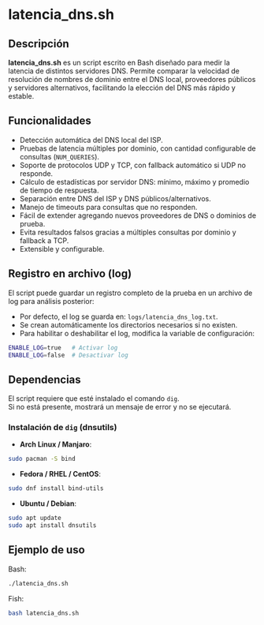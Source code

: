 # latencia_dns.sh

## Descripción

**latencia_dns.sh** es un script escrito en Bash diseñado para medir la latencia de distintos servidores DNS. Permite comparar la velocidad de resolución de nombres de dominio entre el DNS local, proveedores públicos y servidores alternativos, facilitando la elección del DNS más rápido y estable.

## Funcionalidades

- Detección automática del DNS local del ISP.
- Pruebas de latencia múltiples por dominio, con cantidad configurable de consultas (`NUM_QUERIES`).
- Soporte de protocolos UDP y TCP, con fallback automático si UDP no responde.
- Cálculo de estadísticas por servidor DNS: mínimo, máximo y promedio de tiempo de respuesta.
- Separación entre DNS del ISP y DNS públicos/alternativos.
- Manejo de timeouts para consultas que no responden.
- Fácil de extender agregando nuevos proveedores de DNS o dominios de prueba.
- Evita resultados falsos gracias a múltiples consultas por dominio y fallback a TCP.  
- Extensible y configurable.  

## Registro en archivo (log)

El script puede guardar un registro completo de la prueba en un archivo de log para análisis posterior:

- Por defecto, el log se guarda en: `logs/latencia_dns_log.txt`.  
- Se crean automáticamente los directorios necesarios si no existen.  
- Para habilitar o deshabilitar el log, modifica la variable de configuración:
  
```bash
ENABLE_LOG=true   # Activar log
ENABLE_LOG=false  # Desactivar log
```

## Dependencias

El script requiere que esté instalado el comando `dig`.  
Si no está presente, mostrará un mensaje de error y no se ejecutará.

### Instalación de `dig` (dnsutils)

- **Arch Linux / Manjaro**:
```bash
sudo pacman -S bind
```

- **Fedora / RHEL / CentOS**:
```bash
sudo dnf install bind-utils
```

- **Ubuntu / Debian**:
```bash
sudo apt update
sudo apt install dnsutils
```


## Ejemplo de uso
Bash:
```bash
./latencia_dns.sh
```
Fish:
```bash
bash latencia_dns.sh
```
